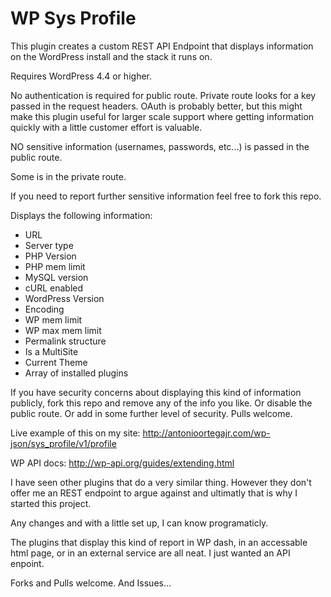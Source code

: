 WP Sys Profile
============================================

This plugin creates a custom REST API Endpoint that displays information on the WordPress install and the stack it runs on.

Requires WordPress 4.4 or higher.

No authentication is required for public route. Private route looks for a key passed in the request headers. OAuth is probably better, but this might make this plugin useful for larger scale support where getting information quickly with a little customer effort is valuable.


NO sensitive information (usernames, passwords, etc...) is passed in the public route.

Some is in the private route.

If you need to report further sensitive information feel free to fork this repo.

Displays the following information:

* URL
* Server type
* PHP Version
* PHP mem limit
* MySQL version
* cURL enabled
* WordPress Version
* Encoding
* WP mem limit
* WP max mem limit
* Permalink structure
* Is a MultiSite
* Current Theme
* Array of installed plugins

If you have security concerns about displaying this kind of information publicly, fork this repo and remove any of the info you like. Or disable the public route. Or add in some further level of security. Pulls welcome.


Live example of this on my site: http://antonioortegajr.com/wp-json/sys_profile/v1/profile

WP API docs: http://wp-api.org/guides/extending.html

I have seen other plugins that do a very similar thing. However they don't offer me an REST endpoint to argue against and ultimatly that is why I started this project.

Any changes and with a little set up, I can know programaticly.

The plugins that display this kind of report in WP dash, in an accessable html page, or in an external service are all neat. I just wanted an API enpoint.

Forks and Pulls welcome. And Issues...
